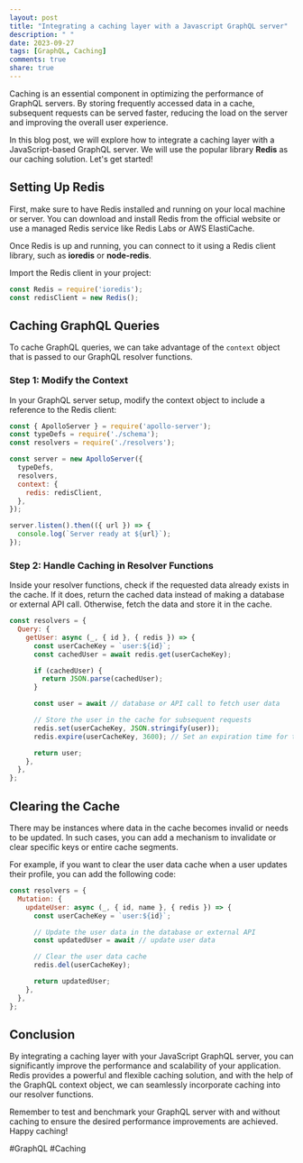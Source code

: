 ```yaml
---
layout: post
title: "Integrating a caching layer with a Javascript GraphQL server"
description: " "
date: 2023-09-27
tags: [GraphQL, Caching]
comments: true
share: true
---
```


Caching is an essential component in optimizing the performance of GraphQL servers. By storing frequently accessed data in a cache, subsequent requests can be served faster, reducing the load on the server and improving the overall user experience.

In this blog post, we will explore how to integrate a caching layer with a JavaScript-based GraphQL server. We will use the popular library **Redis** as our caching solution. Let's get started!

## Setting Up Redis

First, make sure to have Redis installed and running on your local machine or server. You can download and install Redis from the official website or use a managed Redis service like Redis Labs or AWS ElastiCache.

Once Redis is up and running, you can connect to it using a Redis client library, such as **ioredis** or **node-redis**.

Import the Redis client in your project:
```javascript
const Redis = require('ioredis');
const redisClient = new Redis();
```

## Caching GraphQL Queries

To cache GraphQL queries, we can take advantage of the `context` object that is passed to our GraphQL resolver functions.

### Step 1: Modify the Context

In your GraphQL server setup, modify the context object to include a reference to the Redis client:
```javascript
const { ApolloServer } = require('apollo-server');
const typeDefs = require('./schema');
const resolvers = require('./resolvers');

const server = new ApolloServer({
  typeDefs,
  resolvers,
  context: {
    redis: redisClient,
  },
});

server.listen().then(({ url }) => {
  console.log(`Server ready at ${url}`);
});
```

### Step 2: Handle Caching in Resolver Functions

Inside your resolver functions, check if the requested data already exists in the cache. If it does, return the cached data instead of making a database or external API call. Otherwise, fetch the data and store it in the cache.

```javascript
const resolvers = {
  Query: {
    getUser: async (_, { id }, { redis }) => {
      const userCacheKey = `user:${id}`;
      const cachedUser = await redis.get(userCacheKey);

      if (cachedUser) {
        return JSON.parse(cachedUser);
      }

      const user = await // database or API call to fetch user data

      // Store the user in the cache for subsequent requests
      redis.set(userCacheKey, JSON.stringify(user));
      redis.expire(userCacheKey, 3600); // Set an expiration time for the cache key

      return user;
    },
  },
};
```

## Clearing the Cache

There may be instances where data in the cache becomes invalid or needs to be updated. In such cases, you can add a mechanism to invalidate or clear specific keys or entire cache segments.

For example, if you want to clear the user data cache when a user updates their profile, you can add the following code:

```javascript
const resolvers = {
  Mutation: {
    updateUser: async (_, { id, name }, { redis }) => {
      const userCacheKey = `user:${id}`;

      // Update the user data in the database or external API
      const updatedUser = await // update user data

      // Clear the user data cache
      redis.del(userCacheKey);

      return updatedUser;
    },
  },
};
```

## Conclusion

By integrating a caching layer with your JavaScript GraphQL server, you can significantly improve the performance and scalability of your application. Redis provides a powerful and flexible caching solution, and with the help of the GraphQL context object, we can seamlessly incorporate caching into our resolver functions.

Remember to test and benchmark your GraphQL server with and without caching to ensure the desired performance improvements are achieved. Happy caching!

\#GraphQL #Caching